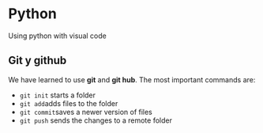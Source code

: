 # Python
Using python with visual code

## Git y github

We have learned to use **git** and **git hub**. The most important commands are:

- `git init` starts a folder
- `git add`adds files to the folder
- `git commit`saves a newer version of files
- `git push` sends the changes to a remote folder
